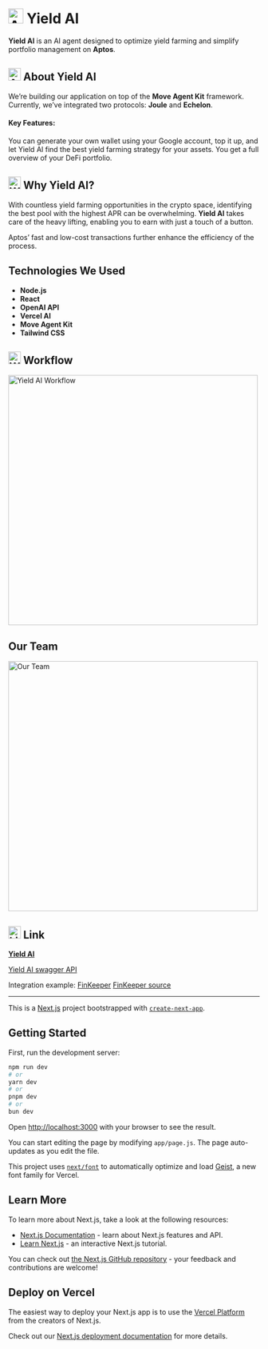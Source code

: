 # <img src="https://img.icons8.com/color/48/000000/artificial-intelligence.png" width="30" alt="AI"/> Yield AI

**Yield AI** is an AI agent designed to optimize yield farming and simplify portfolio management on **Aptos**.

## <img src="https://img.icons8.com/color/48/000000/info.png" width="25" alt="About"/> About Yield AI

We’re building our application on top of the **Move Agent Kit** framework. Currently, we’ve integrated two protocols: **Joule** and **Echelon**.

#### Key Features:
You can generate your own wallet using your Google account, top it up, and let Yield AI find the best yield farming strategy for your assets. You get a full overview of your DeFi portfolio.

## <img src="https://img.icons8.com/color/48/000000/why-quest.png" width="25" alt="Why"/> Why Yield AI?

With countless yield farming opportunities in the crypto space, identifying the best pool with the highest APR can be overwhelming. **Yield AI** takes care of the heavy lifting, enabling you to earn with just a touch of a button. 

Aptos’ fast and low-cost transactions further enhance the efficiency of the process.

## Technologies We Used

- **Node.js**
- **React**
- **OpenAI API**
- **Vercel AI**
- **Move Agent Kit**
- **Tailwind CSS**

## <img src="https://img.icons8.com/color/48/000000/workflow.png" width="25" alt="Workflow"/> Workflow

<img src="https://sheremetev.aoserver.ru/storage/8ae7c3e09485cbe7701b2aa305ba9078/Marketing/FinKeeper/Yield-AI-Workflow.jpeg" width="500" alt="Yield AI Workflow"/>

## Our Team

<img src="https://sheremetev.aoserver.ru/storage/8ae7c3e09485cbe7701b2aa305ba9078/Marketing/FinKeeper/Our-team.png?1742809829000" width="500" alt="Our Team"/>

## <img src="https://img.icons8.com/color/48/000000/link.png" width="25" alt="Link"/> Link

**[Yield AI](https://yield-a.vercel.app/)**

[Yield AI swagger API](https://yield-a.vercel.app/swagger)

Integration example: [FinKeeper](https://finkeeper.pro/app) 
[FinKeeper source](https://github.com/finkeeper/finkeeper/blob/main/www/frontend/modules/app/components/APTApi.php#L10)


---

This is a [Next.js](https://nextjs.org) project bootstrapped with [`create-next-app`](https://github.com/vercel/next.js/tree/canary/packages/create-next-app).


## Getting Started

First, run the development server:

```bash
npm run dev
# or
yarn dev
# or
pnpm dev
# or
bun dev
```

Open [http://localhost:3000](http://localhost:3000) with your browser to see the result.

You can start editing the page by modifying `app/page.js`. The page auto-updates as you edit the file.

This project uses [`next/font`](https://nextjs.org/docs/app/building-your-application/optimizing/fonts) to automatically optimize and load [Geist](https://vercel.com/font), a new font family for Vercel.

## Learn More

To learn more about Next.js, take a look at the following resources:

- [Next.js Documentation](https://nextjs.org/docs) - learn about Next.js features and API.
- [Learn Next.js](https://nextjs.org/learn) - an interactive Next.js tutorial.

You can check out [the Next.js GitHub repository](https://github.com/vercel/next.js) - your feedback and contributions are welcome!

## Deploy on Vercel

The easiest way to deploy your Next.js app is to use the [Vercel Platform](https://vercel.com/new?utm_medium=default-template&filter=next.js&utm_source=create-next-app&utm_campaign=create-next-app-readme) from the creators of Next.js.

Check out our [Next.js deployment documentation](https://nextjs.org/docs/app/building-your-application/deploying) for more details.
